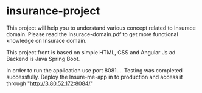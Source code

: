 # insurance-project

This project will help you to understand various concept related to Insurace domain. Please read the Insurace-domain.pdf to get more functional knowledge on 
Insurace domain. 

This project front is based on simple HTML, CSS and Angular Js ad Backend is Java Spring Boot.

In order to run the application use port 8081....
Testing was completed successfully.
Deploy the Insure-me-app in to production and access it through "http://3.80.52.172:8084/"
